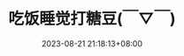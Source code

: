 ---
title: 吃饭睡觉打糖豆(￣▽￣)
date: 2023-08-21 21:18:13+08:00
id: 20230821_21C
coverId: fallguys-2023C
themeColor: "#c797f2"
videoParts: 
  - https://dlink.host/1drv/aHR0cHM6Ly8xZHJ2Lm1zL3YvYy85Y2JiYzY1ODc5NzljYmE3L0lRUzk2MEpZaU9ZOVRJeGlfNUNNUnE3U0FSVEdoa3RMbmluakUza0hYcXI4VjhB.mkv
---